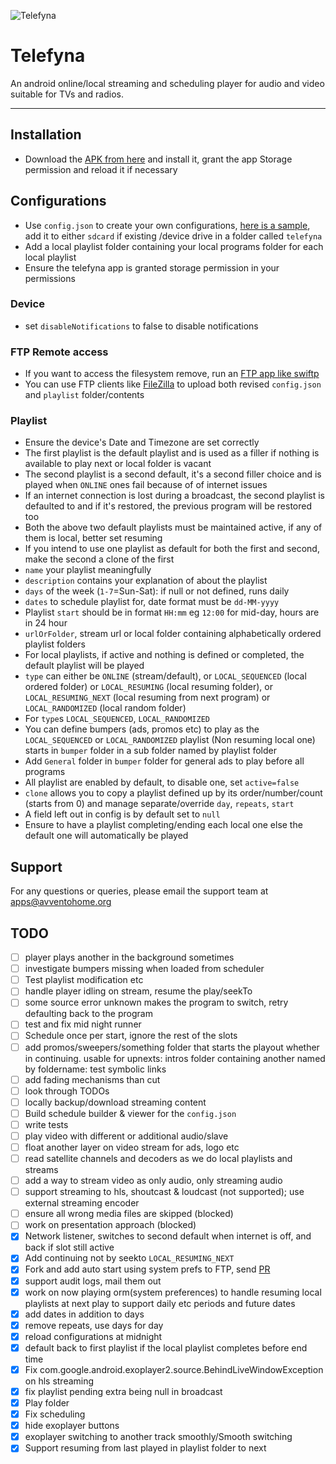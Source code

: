 ![Telefyna](https://avventohome.org/wp-content/uploads/2020/12/telefyna.png "Telefyna")

# Telefyna
An android online/local streaming and scheduling player for audio and video suitable for TVs and radios.
______

## Installation
* Download the [APK from here](https://github.com/avventoapps/avvento/releases/latest/download/telefyna.apk) and install it, grant the app Storage permission and reload it if necessary

## Configurations
* Use `config.json` to create your own configurations, [here is a sample](https://github.com/avventoapps/Telefyna/blob/master/config.json), add it to either `sdcard` if existing /device drive in a folder called `telefyna`
* Add a local playlist folder containing your local programs folder for each local playlist
* Ensure the telefyna app is granted storage permission in your permissions

### Device
* set `disableNotifications` to false to disable notifications

### FTP Remote access
* If you want to access the filesystem remove, run an [FTP app like swiftp](https://f-droid.org/packages/be.ppareit.swiftp_free)
* You can use FTP clients like [FileZilla](https://filezilla-project.org/) to upload both revised `config.json` and `playlist` folder/contents

### Playlist
* Ensure the device's Date and Timezone are set correctly
* The first playlist is the default  playlist and is used as a filler if nothing is available to play next or local folder is vacant
* The second playlist is a second default, it's a second filler choice and is played when `ONLINE` ones fail because of of internet issues
* If an internet connection is lost during a broadcast, the second playlist is defaulted to and if it's restored, the previous program will be restored too
* Both the above two default playlists must be maintained active, if any of them is local, better set resuming
* If you intend to use one playlist as default for both the first and second, make the second a clone of the first
* `name` your playlist meaningfully
* `description` contains your explanation of about the playlist
* `days` of the week (`1-7`=Sun-Sat): if null or not defined, runs daily
* `dates` to schedule playlist for, date format must be `dd-MM-yyyy`
* Playlist `start` should be in format `HH:mm` eg `12:00` for mid-day, hours are in 24 hour
* `urlOrFolder`, stream url or local folder containing alphabetically ordered playlist folders
* For local playlists, if active and nothing is defined or completed, the default playlist will be played
* `type` can either be `ONLINE` (stream/default), or `LOCAL_SEQUENCED` (local ordered folder) or `LOCAL_RESUMING` (local resuming folder), or `LOCAL_RESUMING_NEXT` (local resuming from next program) or `LOCAL_RANDOMIZED` (local random folder)
* For `type`s `LOCAL_SEQUENCED`, `LOCAL_RANDOMIZED`
* You can define bumpers (ads, promos etc) to play as the `LOCAL_SEQUENCED` or `LOCAL_RANDOMIZED` playlist (Non resuming local one) starts in `bumper` folder in a sub folder named by playlist folder
* Add `General` folder in `bumper` folder for general ads to play before all programs
* All playlist are enabled by default, to disable one, set `active=false`
* `clone` allows you to copy a playlist defined up by its order/number/count (starts from 0) and manage separate/override `day`, `repeats`, `start`
* A field left out in config is by default set to `null`
* Ensure to have a playlist completing/ending each local one else the default one will automatically be played

## Support
For any questions or queries, please email the support team at apps@avventohome.org


## TODO
- [ ] player plays another in the background sometimes
- [ ] investigate bumpers missing when loaded from scheduler
- [ ] Test playlist modification etc
- [ ] handle player idling on stream, resume the play/seekTo
- [ ] some source error unknown makes the program to switch, retry defaulting back to the program
- [ ] test and fix mid night runner
- [ ] Schedule once per start, ignore the rest of the slots
- [ ] add promos/sweepers/something folder that starts the playout whether in continuing. usable for upnexts: intros folder containing another named by foldername: test symbolic links
- [ ] add fading mechanisms than cut
- [ ] look through TODOs
- [ ] locally backup/download streaming content
- [ ] Build schedule builder & viewer for the `config.json`
- [ ] write tests
- [ ] play video with different or additional audio/slave
- [ ] float another layer on video stream for ads, logo etc
- [ ] read satellite channels and decoders as we do local playlists and streams
- [ ] add a way to stream video as only audio, only streaming audio
- [ ] support streaming to hls, shoutcast & loudcast (not supported); use external streaming encoder
- [ ] ensure all wrong media files are skipped (blocked)
- [ ] work on presentation approach (blocked)
- [x] Network listener, switches to second default when internet is off, and back if slot still active
- [x] Add continuing not by seekto `LOCAL_RESUMING_NEXT`
- [x] Fork and add auto start using system prefs to FTP, send [PR](https://github.com/ppareit/swiftp/pull/163)
- [x] support audit logs, mail them out
- [x] work on now playing orm(system preferences) to handle resuming local playlists at next play to support daily etc periods and future dates
- [x] add dates in addition to days
- [x] remove repeats, use days for day
- [x] reload configurations at midnight
- [x] default back to first playlist if the local playlist completes before end time
- [x] Fix com.google.android.exoplayer2.source.BehindLiveWindowException on hls streaming
- [x] fix playlist pending extra being null in broadcast
- [x] Play folder
- [x] Fix scheduling
- [x] hide exoplayer buttons
- [x] exoplayer switching to another track smoothly/Smooth switching
- [x] Support resuming from last played in playlist folder to next
